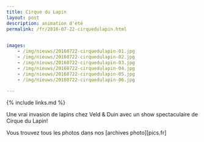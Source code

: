 ```yaml
---
title: Cirque du Lapin
layout: post
description: animation d'été
permalink: /fr/2016-07-22-cirquedulapin.html

    
images: 
    - /img/nieuws/20160722-cirquedulapin-01.jpg
    - /img/nieuws/20160722-cirquedulapin-02.jpg
    - /img/nieuws/20160722-cirquedulapin-03.jpg
    - /img/nieuws/20160722-cirquedulapin-04.jpg
    - /img/nieuws/20160722-cirquedulapin-05.jpg
    - /img/nieuws/20160722-cirquedulapin-06.jpg
    
---
```


{% include links.md %}

Une vrai invasion de lapins chez Veld & Duin avec un show spectaculaire de Cirque du Lapin!

Vous trouvez tous les photos dans nos [archives photo][pics.fr]
